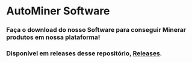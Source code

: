 # AutoMiner Software

### Faça o download do nosso Software para conseguir Minerar produtos em nossa plataforma!

### Disponível em releases desse repositório, [Releases](https://github.com/ofc-autominer/software-dist/releases).
